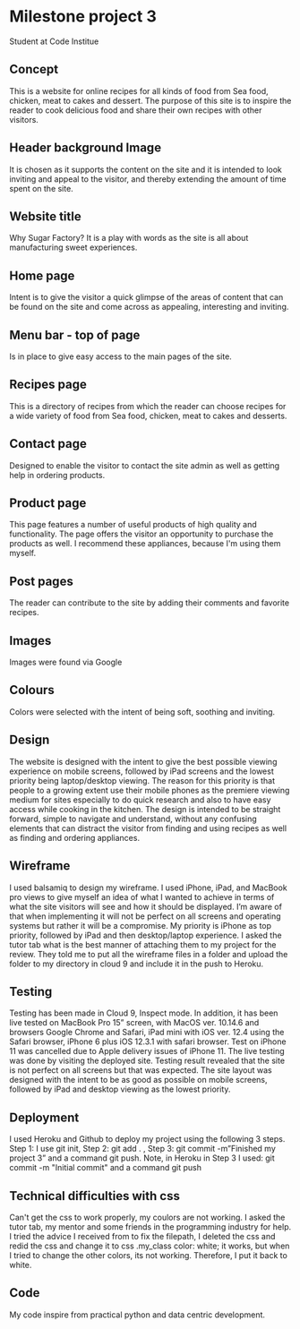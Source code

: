 # Milestone project 3
Student at Code Institue

## Concept
This is a website for online recipes for all kinds of food from Sea food, chicken, meat to cakes and dessert.
The purpose of this site is to inspire the reader to cook delicious food and share their own recipes with other visitors.

## Header background Image
It is chosen as it supports the content on the site and it is intended to look inviting and appeal to the visitor, and thereby extending the amount of time spent on the site.

## Website title
Why Sugar Factory? It is a play with words as the site is all about manufacturing sweet experiences.

## Home page
Intent is to give the visitor a quick glimpse of the areas of content that can be found on the site and come across as appealing, interesting and inviting.

## Menu bar - top of page
Is in place to give easy access to the main pages of the site.

## Recipes page
This is a directory of recipes from which the reader can choose recipes for a wide variety of food
from Sea food, chicken, meat to cakes and desserts.

## Contact page
Designed to enable the visitor to contact the site admin as well as getting help in ordering products.

## Product page
This page features a number of useful products of high quality and functionality.
The page offers the visitor an opportunity to purchase the products as well. 
I recommend these appliances, because I'm using them myself.

## Post pages
The reader can contribute to the site by adding their comments and favorite recipes. 

## Images
Images were found via Google

## Colours
Colors were selected with the intent of being soft, soothing and inviting.

## Design
The website is designed with the intent to give the best possible viewing experience on mobile screens, followed by iPad screens and the lowest priority being laptop/desktop viewing.
The reason for this priority is that people to a growing extent use their mobile phones as the premiere viewing medium for sites especially to do quick research and also to have easy access while cooking in the kitchen.
The design is intended to be straight forward, simple to navigate and understand, without any confusing elements that can distract the visitor from finding and using recipes as well as finding and ordering appliances.

## Wireframe
I used balsamiq to design my wireframe. I used iPhone, iPad, and MacBook pro views to give myself an idea of what I wanted to achieve in terms of what the site visitors will see and how it should be displayed.
I’m aware of that when implementing it will not be perfect on all screens and operating systems but rather it will be a compromise.
My priority is iPhone as top priority, followed by iPad and then desktop/laptop experience.
I asked the tutor tab what is the best manner of attaching them to my project for the review. They told me to put all the wireframe files in a folder and upload the folder to my directory in cloud 9 and include it in the push to Heroku.

## Testing 
Testing has been made in Cloud 9, Inspect mode.
In addition, it has been live tested on MacBook Pro 15” screen, with MacOS ver. 10.14.6 and browsers Google Chrome and Safari, iPad mini with iOS ver. 12.4 using the Safari browser, iPhone 6 plus iOS 12.3.1 with safari browser. Test on iPhone 11 was cancelled due to Apple delivery issues of iPhone 11.
The live testing was done by visiting the deployed site. 
Testing result revealed that the site is not perfect on all screens but that was expected.
The site layout was designed with the intent to be as good as possible on mobile screens, followed by iPad and desktop viewing as the lowest priority.

##  Deployment
I used Heroku and Github to deploy my  project using the following 3 steps. 
Step 1: I use git init, 
Step 2: git add . , 
Step 3: git  commit  -m”Finished my project 3” and a command git push. 
Note, in Heroku in Step 3 I used: git  commit  -m "Initial commit" and a command git push


## Technical difficulties with css
Can't get the css to work properly, my coulors are not working.
I asked the tutor tab, my mentor and some friends in the programming industry for help. 
I tried the advice I received from to fix the filepath, I deleted the css and redid the css
and change it to css .my_class color: white; it works, but when I tried to change the other colors, its not working. 
Therefore, I put it back to white.

## Code
My code inspire from practical python and data centric development.
